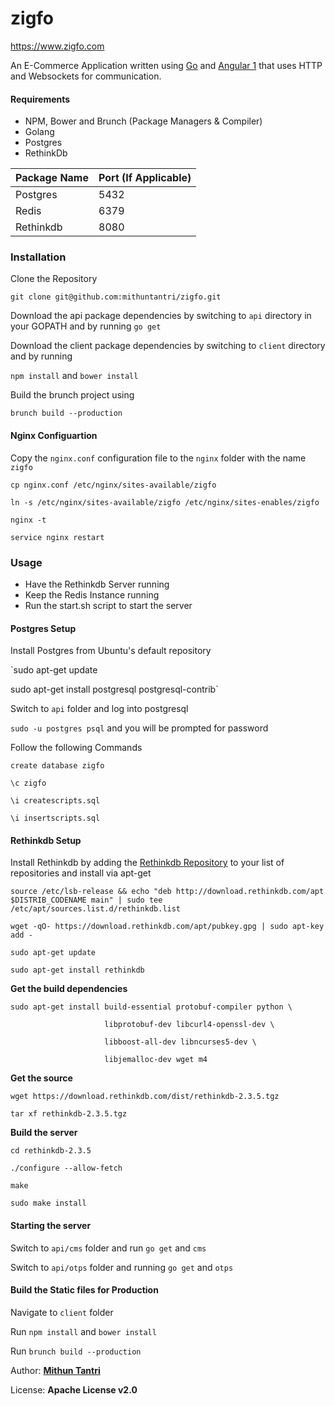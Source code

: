 # zigfo
https://www.zigfo.com

An E-Commerce Application written using [Go](https://golang.org) and [Angular 1](https://angularjs.org) that uses HTTP and Websockets for communication.

#### Requirements

* NPM, Bower and Brunch (Package Managers & Compiler)
* Golang
* Postgres
* RethinkDb

|Package Name|Port (If Applicable)|
|------------|--------------------|
|Postgres    |5432                |
|Redis       |6379                |
|Rethinkdb   |8080                |

### Installation

Clone the Repository

`git clone git@github.com:mithuntantri/zigfo.git`

Download the api package dependencies by switching to `api` directory in your GOPATH and by running `go get`

Download the client package dependencies by switching to `client` directory and by running

`npm install` and `bower install`

Build the brunch project using

`brunch build --production`

#### Nginx Configuartion

Copy the `nginx.conf` configuration file to the `nginx` folder with the name `zigfo`

`cp nginx.conf /etc/nginx/sites-available/zigfo`

`ln -s /etc/nginx/sites-available/zigfo /etc/nginx/sites-enables/zigfo`

`nginx -t`

`service nginx restart`

### Usage

* Have the Rethinkdb Server running
* Keep the Redis Instance running
* Run the start.sh script to start the server

#### Postgres Setup

Install Postgres from Ubuntu's default repository

`sudo apt-get update

sudo apt-get install postgresql postgresql-contrib`

Switch to `api` folder and log into postgresql

`sudo -u postgres psql` and you will be prompted for password

Follow the following Commands

`create database zigfo`

`\c zigfo`

`\i createscripts.sql`

`\i insertscripts.sql`

#### Rethinkdb Setup

Install Rethinkdb by adding the [Rethinkdb Repository](http://download.rethinkdb.com/apt) to your list of repositories and install via apt-get

```
source /etc/lsb-release && echo "deb http://download.rethinkdb.com/apt $DISTRIB_CODENAME main" | sudo tee /etc/apt/sources.list.d/rethinkdb.list

wget -qO- https://download.rethinkdb.com/apt/pubkey.gpg | sudo apt-key add -

sudo apt-get update

sudo apt-get install rethinkdb
```

**Get the build dependencies**

```
sudo apt-get install build-essential protobuf-compiler python \

                     libprotobuf-dev libcurl4-openssl-dev \
                     
                     libboost-all-dev libncurses5-dev \
                     
                     libjemalloc-dev wget m4
```

**Get the source**

```
wget https://download.rethinkdb.com/dist/rethinkdb-2.3.5.tgz

tar xf rethinkdb-2.3.5.tgz
```

**Build the server**

```
cd rethinkdb-2.3.5

./configure --allow-fetch

make

sudo make install
```

#### Starting the server

Switch to `api/cms` folder and run `go get` and `cms`

Switch to `api/otps` folder and running `go get` and `otps`

#### Build the Static files for Production

Navigate to `client` folder

Run `npm install` and `bower install`

Run `brunch build --production`

Author: **[Mithun Tantri](http://mithuntantri.in)**

License: **Apache License v2.0**
